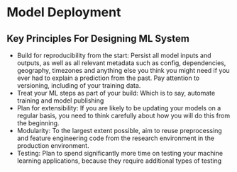 # Model Deployment

## Key Principles For Designing ML System

- Build for reproducibility from the start: Persist all model inputs and outputs, as well as all relevant metadata such as config, dependencies, geography, timezones and anything else you think you might need if you ever had to explain a prediction from the past. Pay attention to versioning, including of your training data.
- Treat your ML steps as part of your build: Which is to say, automate training and model publishing
- Plan for extensibility: If you are likely to be updating your models on a regular basis, you need to think carefully about how you will do this from the beginning.
- Modularity: To the largest extent possible, aim to reuse preprocessing and feature engineering code from the research environment in the production environment.
- Testing: Plan to spend significantly more time on testing your machine learning applications, because they require additional types of testing